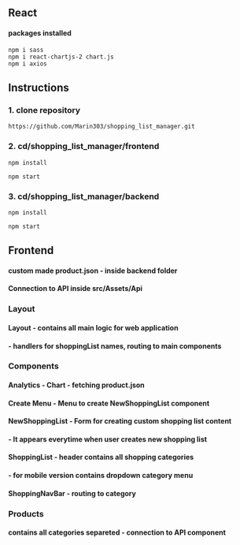 ## React
#### packages installed
```
npm i sass
npm i react-chartjs-2 chart.js
npm i axios
```

## Instructions
### 1. clone repository
```
https://github.com/Marin303/shopping_list_manager.git

```
### 2. cd/shopping_list_manager/frontend
```
npm install
```
```
npm start
```
### 3. cd/shopping_list_manager/backend
```
npm install
```
```
npm start
```

## Frontend
#### custom made product.json - inside backend folder
#### Connection to API inside src/Assets/Api

### Layout
#### Layout - contains all main logic for web application
####        - handlers for shoppingList names, routing to main components

### Components
#### Analytics - Chart - fetching product.json
#### Create Menu - Menu to create NewShoppingList component
#### NewShoppingList - Form for creating custom shopping list content
####                 - It appears everytime when user creates new shopping list
#### ShoppingList - header contains all shopping categories
####              - for mobile version contains dropdown category menu
#### ShoppingNavBar - routing to category


### Products
#### contains all categories separeted - connection to API component
